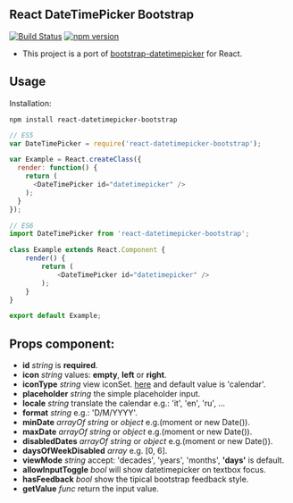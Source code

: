 ## React DateTimePicker Bootstrap
[![Build Status](https://travis-ci.org/iMasterAle/react-datetimepicker-bootstrap.svg)](https://travis-ci.org/iMasterAle/react-datetimepicker-bootstrap) [![npm version](https://badge.fury.io/js/react-datetimepicker-bootstrap.svg)](https://badge.fury.io/js/react-datetimepicker-bootstrap)

- This project is a port of  [bootstrap-datetimepicker](https://eonasdan.github.io/bootstrap-datetimepicker/) for React.

## Usage
Installation:
```
npm install react-datetimepicker-bootstrap
```

```javascript
// ES5
var DateTimePicker = require('react-datetimepicker-bootstrap');

var Example = React.createClass({
  render: function() {
    return (
      <DateTimePicker id="datetimepicker" />
    );
  }
});

// ES6
import DateTimePicker from 'react-datetimepicker-bootstrap';

class Example extends React.Component {
    render() {
        return (
            <DateTimePicker id="datetimepicker" />
        );
    }
}

export default Example;
```

## Props component:
- __id__ _string_ is __required__.
- __icon__ _string_ values: __empty__, __left__ or __right__.
- __iconType__ _string_ view iconSet. [here](http://getbootstrap.com/components/#glyphicons) and default value is 'calendar'.
- __placeholder__ _string_ the simple placeholder input.
- __locale__ _string_ translate the calendar e.g.: 'it', 'en', 'ru', ...
- __format__ _string_ e.g.: 'D/M/YYYY'.
- __minDate__ _arrayOf_ _string_ or _object_ e.g.(moment or new Date()).
- __maxDate__ _arrayOf_ _string_ or _object_ e.g.(moment or new Date()).
- __disabledDates__ _arrayOf_ _string_ or _object_ e.g.(moment or new Date()).
- __daysOfWeekDisabled__ _array_ e.g. [0, 6].
- __viewMode__ _string_ accept: 'decades', 'years', 'months', __'days'__ is default.
- __allowInputToggle__ _bool_ will show datetimepicker on textbox focus.
- __hasFeedback__ _bool_ show the tipical bootstrap feedback style.
- __getValue__ _func_ return the input value.
